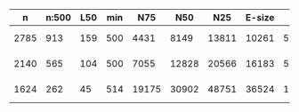 n     |n:500  |L50  |min  |N75    |N50    |N25    |E-size  |max     |sum      |name
---   |---    |---  |---  |---    |---    |---    |---     |---     |---      |---
2785  |913    |159  |500  |4431   |8149   |13811  |10261   |50523   |4310196  |mtuberculosis-unitigs.fa
2140  |565    |104  |500  |7055   |12828  |20566  |16183   |58669   |4373077  |mtuberculosis-contigs.fa
1624  |262    |45   |514  |19175  |30902  |48751  |36524   |120908  |4380982  |mtuberculosis-scaffolds.fa
